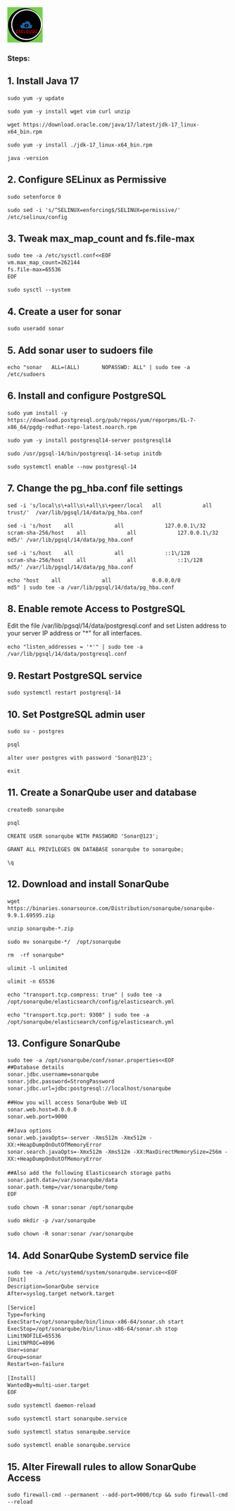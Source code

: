 <img src="../images/c4logo.png">

### Steps:
## 1. Install Java 17
```
sudo yum -y update
```
```
sudo yum -y install wget vim curl unzip 
```
```
wget https://download.oracle.com/java/17/latest/jdk-17_linux-x64_bin.rpm
```
```
sudo yum -y install ./jdk-17_linux-x64_bin.rpm
```
```
java -version
```
## 2. Configure SELinux as Permissive

```
sudo setenforce 0
```
```
sudo sed -i 's/^SELINUX=enforcing$/SELINUX=permissive/' /etc/selinux/config
```
## 3. Tweak max_map_count and fs.file-max

```
sudo tee -a /etc/sysctl.conf<<EOF
vm.max_map_count=262144
fs.file-max=65536
EOF
```
```
sudo sysctl --system
```
## 4. Create a user for sonar

```
sudo useradd sonar
```

## 5. Add sonar user to sudoers file

```
echo "sonar   ALL=(ALL)       NOPASSWD: ALL" | sudo tee -a /etc/sudoers
```
## 6. Install and configure PostgreSQL

```
sudo yum install -y https://download.postgresql.org/pub/repos/yum/reporpms/EL-7-x86_64/pgdg-redhat-repo-latest.noarch.rpm
```
```
sudo yum -y install postgresql14-server postgresql14
```
```
sudo /usr/pgsql-14/bin/postgresql-14-setup initdb
```
```
sudo systemctl enable --now postgresql-14
```
## 7. Change the pg_hba.conf file settings

```
sed -i 's/local\s\+all\s\+all\s\+peer/local   all             all                                     trust/'  /var/lib/pgsql/14/data/pg_hba.conf
```
```
sed -i 's/host    all             all             127.0.0.1\/32            scram-sha-256/host    all             all             127.0.0.1\/32            md5/' /var/lib/pgsql/14/data/pg_hba.conf
```
```
sed -i 's/host    all             all             ::1\/128                 scram-sha-256/host    all             all             ::1\/128                 md5/' /var/lib/pgsql/14/data/pg_hba.conf
```
```
echo "host    all             all             0.0.0.0/0            md5" | sudo tee -a /var/lib/pgsql/14/data/pg_hba.conf
```
## 8. Enable remote Access to PostgreSQL

Edit the file /var/lib/pgsql/14/data/postgresql.conf and set Listen address to your server IP address or "*" for all interfaces.

```
echo "listen_addresses = '*'" | sudo tee -a /var/lib/pgsql/14/data/postgresql.conf
```

## 9. Restart PostgreSQL service

```
sudo systemctl restart postgresql-14
```

## 10. Set PostgreSQL admin user

```
sudo su - postgres
```
```
psql 
```
```
alter user postgres with password 'Sonar@123';
```
```
exit
```

## 11. Create a SonarQube user and database

```
createdb sonarqube
```
```
psql
```
```
CREATE USER sonarqube WITH PASSWORD 'Sonar@123';
```
```
GRANT ALL PRIVILEGES ON DATABASE sonarqube to sonarqube;
```
```
\q
```

## 12. Download and install SonarQube

```
wget https://binaries.sonarsource.com/Distribution/sonarqube/sonarqube-9.9.1.69595.zip
```
```
unzip sonarqube-*.zip
```

```
sudo mv sonarqube-*/  /opt/sonarqube
```
```
rm  -rf sonarqube*
```
```
ulimit -l unlimited
```
```
ulimit -n 65536
```
```
echo "transport.tcp.compress: true" | sudo tee -a /opt/sonarqube/elasticsearch/config/elasticsearch.yml
```
```
echo "transport.tcp.port: 9300" | sudo tee -a /opt/sonarqube/elasticsearch/config/elasticsearch.yml
```

## 13. Configure SonarQube

```
sudo tee -a /opt/sonarqube/conf/sonar.properties<<EOF
##Database details
sonar.jdbc.username=sonarqube
sonar.jdbc.password=StrongPassword
sonar.jdbc.url=jdbc:postgresql://localhost/sonarqube

##How you will access SonarQube Web UI
sonar.web.host=0.0.0.0
sonar.web.port=9000

##Java options
sonar.web.javaOpts=-server -Xms512m -Xmx512m -XX:+HeapDumpOnOutOfMemoryError
sonar.search.javaOpts=-Xmx512m -Xms512m -XX:MaxDirectMemorySize=256m -XX:+HeapDumpOnOutOfMemoryError

##Also add the following Elasticsearch storage paths
sonar.path.data=/var/sonarqube/data
sonar.path.temp=/var/sonarqube/temp
EOF
```
```
sudo chown -R sonar:sonar /opt/sonarqube
```
```
sudo mkdir -p /var/sonarqube
```
```
sudo chown -R sonar:sonar /var/sonarqube
```

## 14. Add SonarQube SystemD service file

```
sudo tee -a /etc/systemd/system/sonarqube.service<<EOF
[Unit]
Description=SonarQube service
After=syslog.target network.target

[Service]
Type=forking
ExecStart=/opt/sonarqube/bin/linux-x86-64/sonar.sh start
ExecStop=/opt/sonarqube/bin/linux-x86-64/sonar.sh stop
LimitNOFILE=65536
LimitNPROC=4096
User=sonar
Group=sonar
Restart=on-failure

[Install]
WantedBy=multi-user.target
EOF
```

```
sudo systemctl daemon-reload
```
```
sudo systemctl start sonarqube.service
```
```
sudo systemctl status sonarqube.service
```
```
sudo systemctl enable sonarqube.service
```

## 15. Alter Firewall rules to allow SonarQube Access

```
sudo firewall-cmd --permanent --add-port=9000/tcp && sudo firewall-cmd --reload
```

